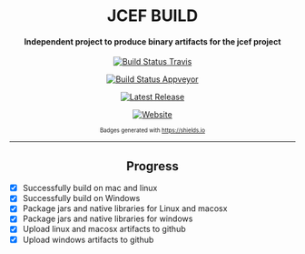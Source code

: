 <div id="title" align="center">
<h1>JCEF BUILD</h1>

<h4>Independent project to produce binary artifacts for the jcef project</h4>
</div>

<div id="badges" align="center">

[![Build Status Travis](https://img.shields.io/travis/smac89/java-cef-build.svg?color=%2340ba12&label=Osx%2FLinux&logo=travis-ci&logoColor=%23000&style=for-the-badge)](https://travis-ci.org/smac89/java-cef-build)

[![Build Status Appveyor](https://img.shields.io/appveyor/ci/smac89/java-cef-build.svg?color=%2300c7f4&label=Windows%20x86%20%2F%20x64&logo=appveyor&logoColor=black&style=for-the-badge)](https://ci.appveyor.com/project/smac89/java-cef-build)

[![Latest Release](https://img.shields.io/github/release/smac89/java-cef-build.svg?color=black&label=Latest%20Release&logoColor=white&style=for-the-badge)](https://github.com/smac89/java-cef-build/releases)

[![Website](https://img.shields.io/website/https/smac89.github.io/java-cef-build.svg?down_color=red&down_message=offline&label=Jcef%20javadocs&logo=java&style=for-the-badge&up_message=online)](https://smac89.github.io/java-cef-build)

<small><sup>Badges generated with https://shields.io</sup></small>
</div>

---

<div id="progress" align="center"><h2>Progress</h2></div>

- [x] Successfully build on mac and linux
- [x] Successfully build on Windows
- [x] Package jars and native libraries for Linux and macosx
- [x] Package jars and native libraries for windows
- [x] Upload linux and macosx artifacts to github
- [x] Upload windows artifacts to github

